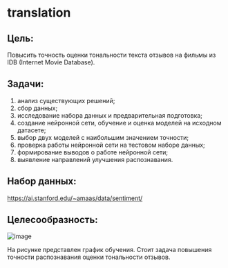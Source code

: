 # translation
## Цель: 
Повысить точность оценки тональности текста отзывов на фильмы из IDB (Internet Movie Database).
## Задачи:
1. анализ существующих решений;
2. сбор данных;
3. исследование набора данных и предварительная подготовка;
4. создание нейронной сети, обучение и оценка моделей на исходном датасете;
5. выбор двух моделей с наибольшим значением точности;
6. проверка работы нейронной сети на тестовом наборе данных;
7. формирование выводов о работе нейронной сети;
8. выявление направлений улучшения распознавания.
## Набор данных:
https://ai.stanford.edu/~amaas/data/sentiment/
## Целесообразность:
![image](https://user-images.githubusercontent.com/119978648/234862544-03f35301-cd97-487e-8800-89d0930add03.png)

На рисунке представлен график обучения. Стоит задача повышения точности распознавания оценки тональности отзывов.

